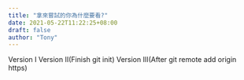 ```yaml
---
title: "拿來嘗試的你為什麼要看?"
date: 2021-05-22T11:22:25+08:00
draft: false
author: "Tony"
---
```

Version I
Version II(Finish git init)
Version III(After git remote add origin https)
